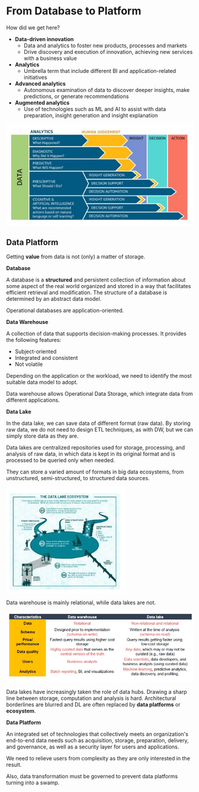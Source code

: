 # From Database to Platform

How did we get here?

- **Data-driven innovation**
    - Data and analytics to foster new products, processes and markets
    - Drive discovery and execution of innovation, achieving new services with a business value
- **Analytics**
    - Umbrella term that include different BI and application-related initiatives
- **Advanced analytics**
    - Autonomous examination of data to discover deeper insights, make predictions, or generate recommendations
- **Augmented analytics**
    - Use of technologies such as ML and AI to assist with data preparation, insight generation and insight explanation 

![](data.jpg)

## Data Platform

Getting **value** from data is not (only) a matter of storage.

**Database**

A database is a **structured** and persistent collection of information about some aspect of the real world organized and stored in a way that facilitates efficient retrieval and modification.
The structure of a database is determined by an abstract data model.

Operational databases are application-oriented.

**Data Warehouse**

A collection of data that supports decision-making processes.
It provides the following features:

- Subject-oriented
- Integrated and consistent
- Not volatile

Depending on the application or the workload, we need to identify the most suitable data model to adopt.

Data warehouse allows Operational Data Storage, which integrate data from different applications.

**Data Lake**

In the data lake, we can save data of different format (raw data). By storing raw data, we do not need to design ETL techniques, as with DW, but we can simply store data as they are.

Data lakes are centralized repositories used for storage, processing, and analysis of raw data, in which data is kept in its original format and is processed to be queried only when needed.

They can store a varied amount of formats in big data ecosystems, from unstructured, semi-structured, to structured data sources.

![](lake.jpg)

Data warehouse is mainly relational, while data lakes are not.

![](lake-vs-warehouse.jpg)

Data lakes have increasingly taken the role of data hubs.
Drawing a sharp line between storage, computation and analysis is hard. Architectural borderlines are blurred and DL are often replaced by **data platforms** or **ecosystem**.

**Data Platform**

An integrated set of technologies that collectively meets an organization's end-to-end data needs such as acquisition, storage, preparation, delivery, and governance, as well as a security layer for users and applications.

We need to relieve users from complexity as they are only interested in the result.

Also, data transformation must be governed to prevent data platforms turning into a swamp.

